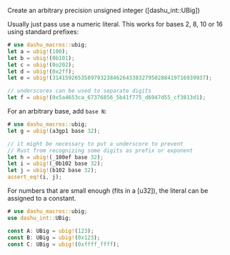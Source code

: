 Create an arbitrary precision unsigned integer ([dashu_int::UBig])

Usually just pass use a numeric literal. This works for bases 2, 8, 10 or 16 using standard
prefixes:
```rust
# use dashu_macros::ubig;
let a = ubig!(100);
let b = ubig!(0b101);
let c = ubig!(0o202);
let d = ubig!(0x2ff);
let e = ubig!(314159265358979323846264338327950288419716939937);

// underscores can be used to separate digits
let f = ubig!(0x5a4653ca_67376856_5b41f775_d6947d55_cf3813d1);
```

For an arbitrary base, add `base N`:
```rust
# use dashu_macros::ubig;
let g = ubig!(a3gp1 base 32);

// it might be necessary to put a underscore to prevent
// Rust from recognizing some digits as prefix or exponent
let h = ubig!(_100ef base 32);
let i = ubig!(_0b102 base 32);
let j = ubig!(b102 base 32);
assert_eq!(i, j);
```

For numbers that are small enough (fits in a [u32]), the literal can
be assigned to a constant.
```rust
# use dashu_macros::ubig;
use dashu_int::UBig;

const A: UBig = ubig!(123);
const B: UBig = ubig!(0x123);
const C: UBig = ubig!(0xffff_ffff);
```